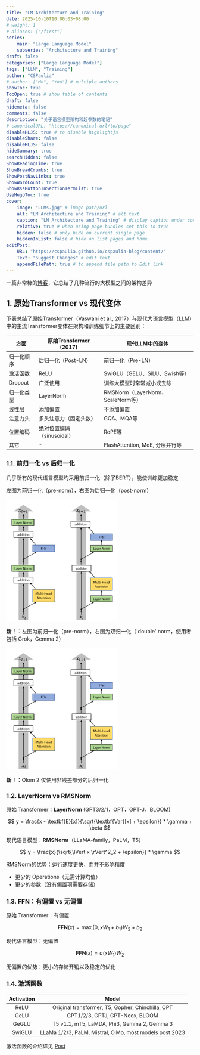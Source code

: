 ```yaml
---
title: "LM Architecture and Training"
date: 2025-10-10T10:00:03+08:00
# weight: 1
# aliases: ["/first"]
series:
    main: "Large Language Model"
    subseries: "Architecture and Training"
draft: false
categories: ["Large Language Model"]
tags: ["LLM", "Training"]
author: "CSPaulia"
# author: ["Me", "You"] # multiple authors
showToc: true
TocOpen: true # show table of contents
draft: false
hidemeta: false
comments: false
description: "关于语言模型架构和超参数的笔记"
# canonicalURL: "https://canonical.url/to/page"
disableHLJS: true # to disable highlightjs
disableShare: false
disableHLJS: false
hideSummary: true
searchHidden: false
ShowReadingTime: true
ShowBreadCrumbs: true
ShowPostNavLinks: true
ShowWordCount: true
ShowRssButtonInSectionTermList: true
UseHugoToc: true
cover:
    image: "LLMs.jpg" # image path/url
    alt: "LM Architecture and Training" # alt text
    caption: "LM Architecture and Training" # display caption under cover
    relative: true # when using page bundles set this to true
    hidden: false # only hide on current single page
    hiddenInList: false # hide on list pages and home
editPost:
    URL: "https://cspaulia.github.io/cspaulia-blog/content/"
    Text: "Suggest Changes" # edit text
    appendFilePath: true # to append file path to Edit link
---
```


一篇非常棒的[博客](https://magazine.sebastianraschka.com/p/the-big-llm-architecture-comparison)，它总结了几种流行的大模型之间的架构差异

## 1. 原始Transformer vs 现代变体

下表总结了原始Transformer（Vaswani et al., 2017）与现代大语言模型（LLM）中的主流Transformer变体在架构和训练细节上的主要区别：

| 方面                | 原始Transformer (2017)         | 现代LLM中的变体 |
|---------------------|---------------------------------|---------------------------------------------|
| 归一化顺序          | 后归一化（Post-LN）             | 前归一化（Pre-LN）                          |
| 激活函数            | ReLU                            | SwiGLU（GELU、SiLU、Swish等）                         |
| Dropout             | 广泛使用                        | 训练大模型时常常减小或去除                  |
| 归一化类型          | LayerNorm                       | RMSNorm（LayerNorm、ScaleNorm等）             |
| 线性层              | 添加偏置                        | 不添加偏置                                   |
| 注意力头            | 多头注意力（固定头数）           | GQA、MQA等           |
| 位置编码            | 绝对位置编码（sinusoidal）       | RoPE等      |
| 其它                | -                               | FlashAttention, MoE, 分层并行等              |

### 1.1. 前归一化 vs 后归一化

几乎所有的现代语言模型均采用前归一化（除了BERT），能使训练更加稳定

左图为前归一化（pre-norm），右图为后归一化（post-norm）

<img src="pre-post-norm.png" alt="pre-vs-post" width="300"/>

**新！**：左图为前归一化（pre-norm），右图为双归一化（'double' norm，使用者包括 Grok，Gemma 2）

<img src="pre-post-norm.png" alt="pre-vs-post" width="300"/>

**新！**：Olom 2 仅使用非残差部分的后归一化

### 1.2. LayerNorm vs RMSNorm

原始 Transformer：**LayerNorm** (GPT3/2/1，OPT，GPT-J，BLOOM)

$$
y = \frac{x - \textbf{E}[x]}{\sqrt{\textbf{Var}[x] + \epsilon}} * \gamma + \beta
$$

现代语言模型：**RMSNorm**（LLaMA-family，PaLM，T5）

$$
y = \frac{x}{\sqrt{\lVert x \rVert^2_2 + \epsilon}} * \gamma
$$

RMSNorm的优势：运行速度更快，而并不影响精度
- 更少的 Operations（无需计算均值）
- 更少的参数（没有偏置项需要存储）

### 1.3. FFN：有偏置 vs 无偏置

原始 Transformer：有偏置

$$
\textbf{FFN}(x) = \max(0,xW_1+b_1)W_2+b_2
$$

现代语言模型：无偏置

$$
\textbf{FFN}(x) = \sigma(xW_1)W_2
$$

无偏置的优势：更小的存储开销以及稳定的优化

### 1.4. 激活函数

| Activation | Model |
| :----------: | :-----: |
| ReLU | Original transformer, T5, Gopher, Chinchilla, OPT |
| GeLU | GPT1/2/3, GPTJ, GPT-Neox, BLOOM |
| GeGLU | T5 v1.1, mT5, LaMDA, Phi3, Gemma 2, Gemma 3 |
| SwiGLU | LLaMa 1/2/3, PaLM, Mistral, OlMo, most models post 2023 |

激活函数的介绍详见 [Post](../activation/)
